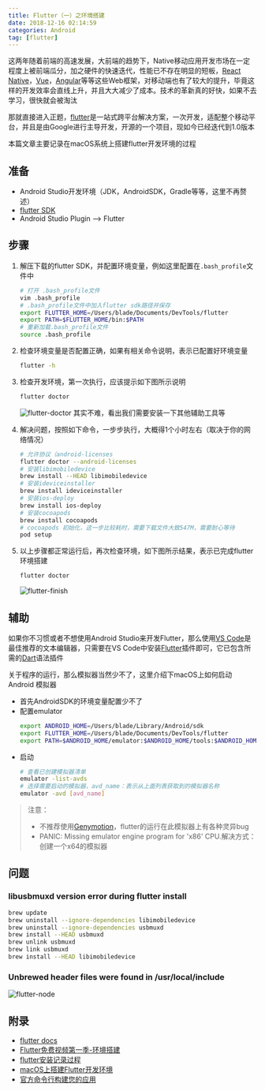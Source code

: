 ```yaml
---
title: Flutter（一）之环境搭建
date: 2018-12-16 02:14:59
categories: Android
tag: [flutter]
---
```


这两年随着前端的高速发展，大前端的趋势下，Native移动应用开发市场在一定程度上被前端瓜分，加之硬件的快速迭代，性能已不存在明显的短板，[React Native](https://facebook.github.io/react-native)，[Vue](https://cn.vuejs.org/index.html)，[Angular](https://angular.io/)等等这些Web框架，对移动端也有了较大的提升，毕竟这样的开发效率会直线上升，并且大大减少了成本。技术的革新真的好快，如果不去学习，很快就会被淘汰

那就直接进入正题，[flutter](https://flutter.io/)是一站式跨平台解决方案，一次开发，适配整个移动平台，并且是由Google进行主导开发，开源的一个项目，现如今已经迭代到1.0版本

本篇文章主要记录在macOS系统上搭建flutter开发环境的过程

<!-- more -->

## 准备

* Android Studio开发环境（JDK，AndroidSDK，Gradle等等，这里不再赘述）
* [flutter SDK](https://flutter.io/docs/get-started/install)
* Android Studio Plugin --> Flutter

## 步骤

1. 解压下载的flutter SDK，并配置环境变量，例如这里配置在`.bash_profile`文件中
    ```bash
    # 打开 .bash_profile文件
    vim .bash_profile
    # .bash_profile文件中加入flutter sdk路径并保存
    export FLUTTER_HOME=/Users/blade/Documents/DevTools/flutter
    export PATH=$FLUTTER_HOME/bin:$PATH
    # 重新加载.bash_profile文件
    source .bash_profile
    ```
2. 检查环境变量是否配置正确，如果有相关命令说明，表示已配置好环境变量
    ```bash
    flutter -h
    ```
3. 检查开发环境，第一次执行，应该提示如下图所示说明
    ```bash
    flutter doctor
    ```
    ![flutter-doctor](https://res.cloudinary.com/incoder/image/upload/v1544994568/blog/flutter-doctor.png)
    其实不难，看出我们需要安装一下其他辅助工具等
4. 解决问题，按照如下命令，一步步执行，大概得1个小时左右（取决于你的网络情况）
    ```bash
    # 允许协议（android-licenses
    flutter doctor --android-licenses
    # 安装libimobiledevice
    brew install --HEAD libimobiledevice
    # 安装ideviceinstaller
    brew install ideviceinstaller
    # 安装ios-deploy
    brew install ios-deploy
    # 安装cocoapods
    brew install cocoapods
    # cocoapods 初始化，这一步比较耗时，需要下载文件大致547M，需要耐心等待
    pod setup
    ```
5. 以上步骤都正常运行后，再次检查环境，如下图所示结果，表示已完成flutter环境搭建
    ```bash
    flutter doctor
    ```

    ![flutter-finish](https://res.cloudinary.com/incoder/image/upload/v1544994676/blog/flutter-finish.png)

## 辅助

如果你不习惯或者不想使用Android Studio来开发Flutter，那么使用[VS Code](https://code.visualstudio.com)是最佳推荐的文本编辑器，只需要在VS Code中安装[Flutter](https://marketplace.visualstudio.com/items?itemName=dart-code.flutter)插件即可，它已包含所需的[Dart](https://marketplace.visualstudio.com/items?itemName=dart-code.dart-code)语法插件

关于程序的运行，那么模拟器当然少不了，这里介绍下macOS上如何启动Android 模拟器
* 首先AndroidSDK的环境变量配置少不了
* 配置emulator
    ```bash
    export ANDROID_HOME=/Users/blade/Library/Android/sdk
    export FLUTTER_HOME=/Users/blade/Documents/DevTools/flutter
    export PATH=$ANDROID_HOME/emulator:$ANDROID_HOME/tools:$ANDROID_HOME/platform-tools:$FLUTTER_HOME/bin:$PATH
    ```
* 启动
    ```bash
    # 查看已创建模拟器清单
    emulator -list-avds
    # 选择需要启动的模拟器，avd_name：表示从上面列表获取到的模拟器名称
    emulator -avd [avd_name]
    ```
>注意：
>* 不推荐使用[Genymotion](https://www.genymotion.com/)，flutter的运行在此模拟器上有各种灵异bug
>* PANIC: Missing emulator engine program for 'x86' CPU.解决方式：创建一个x64的模拟器

## 问题

### libusbmuxd version error during flutter install
```bash
brew update
brew uninstall --ignore-dependencies libimobiledevice
brew uninstall --ignore-dependencies usbmuxd
brew install --HEAD usbmuxd
brew unlink usbmuxd
brew link usbmuxd
brew install --HEAD libimobiledevice
```

### Unbrewed header files were found in /usr/local/include

![flutter-node](https://res.cloudinary.com/incoder/image/upload/v1544994898/blog/flutter-node.png)

## 附录

* [flutter docs](https://flutter.io/docs)
* [Flutter免费视频第一季-环境搭建](http://jspang.com/post/flutter1.html#toc-586)
* [flutter安装记录过程](https://www.jianshu.com/p/637796e9c0ea)
* [macOS上搭建Flutter开发环境](https://flutterchina.club/setup-macos/#%E8%AE%BE%E7%BD%AE%E6%82%A8%E7%9A%84android%E8%AE%BE%E5%A4%87)
* [官方命令行构建您的应用](https://developer.android.google.cn/studio/build/building-cmdline?hl=zh-cn)